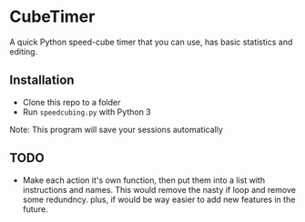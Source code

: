 # CubeTimer
A quick Python speed-cube timer that you can use, has basic statistics and editing.

## Installation

- Clone this repo to a folder
- Run `speedcubing.py` with Python 3

Note: This program will save your sessions automatically

## TODO

- Make each action it's own function, then put them into a list with instructions and names. This would remove the nasty if loop and remove some redundncy. plus, if would be way easier to add new features in the future.
